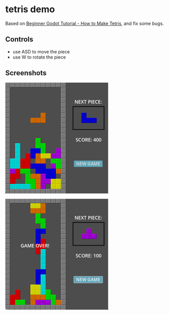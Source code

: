 # tetris demo

Based on [Beginner Godot Tutorial - How to Make Tetris](https://www.youtube.com/watch?v=2T2Fkzwf6FM&ab_channel=CodingWithRuss), and fix some bugs.

## Controls

* use ASD to move the piece
* use W to rotate the piece

## Screenshots

![](screenshots/01.png)

![](screenshots/02.png)